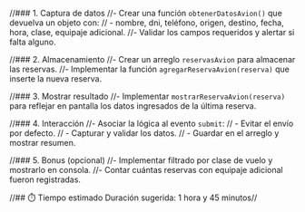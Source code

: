 //### 1. Captura de datos
//- Crear una función `obtenerDatosAvion()` que devuelva un objeto con:
//  - nombre, dni, teléfono, origen, destino, fecha, hora, clase, equipaje adicional.
//- Validar los campos requeridos y alertar si falta alguno.

//### 2. Almacenamiento
//- Crear un arreglo `reservasAvion` para almacenar las reservas.
//- Implementar la función `agregarReservaAvion(reserva)` que inserte la nueva reserva.

//### 3. Mostrar resultado
//- Implementar `mostrarReservaAvion(reserva)` para reflejar en pantalla los datos ingresados de la última reserva.

//### 4. Interacción
//- Asociar la lógica al evento `submit`:
//  - Evitar el envío por defecto.
//  - Capturar y validar los datos.
//  - Guardar en el arreglo y mostrar resumen.

//### 5. Bonus (opcional)
//- Implementar filtrado por clase de vuelo y mostrarlo en consola.
//- Contar cuántas reservas con equipaje adicional fueron registradas.

//## ⏱️ Tiempo estimado
Duración sugerida: 1 hora y 45 minutos//
